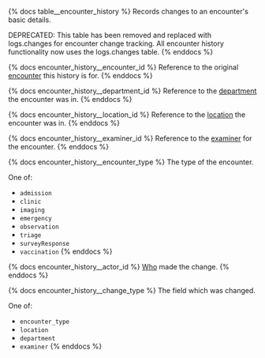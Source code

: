 {% docs table__encounter_history %}
Records changes to an encounter's basic details.

DEPRECATED: This table has been removed and replaced with logs.changes for encounter change tracking.
All encounter history functionality now uses the logs.changes table.
{% enddocs %}

{% docs encounter_history__encounter_id %}
Reference to the original [encounter](#!/source/source.tamanu.tamanu.encounters) this history is for.
{% enddocs %}

{% docs encounter_history__department_id %}
Reference to the [department](#!/source/source.tamanu.tamanu.departments) the encounter was in.
{% enddocs %}

{% docs encounter_history__location_id %}
Reference to the [location](#!/source/source.tamanu.tamanu.locations) the encounter was in.
{% enddocs %}

{% docs encounter_history__examiner_id %}
Reference to the [examiner](#!/source/source.tamanu.tamanu.users) for the encounter.
{% enddocs %}

{% docs encounter_history__encounter_type %}
The type of the encounter.

One of:
- `admission`
- `clinic`
- `imaging`
- `emergency`
- `observation`
- `triage`
- `surveyResponse`
- `vaccination`
{% enddocs %}

{% docs encounter_history__actor_id %}
[Who](#!/source/source.tamanu.tamanu.users) made the change.
{% enddocs %}

{% docs encounter_history__change_type %}
The field which was changed.

One of:
- `encounter_type`
- `location`
- `department`
- `examiner`
{% enddocs %}

